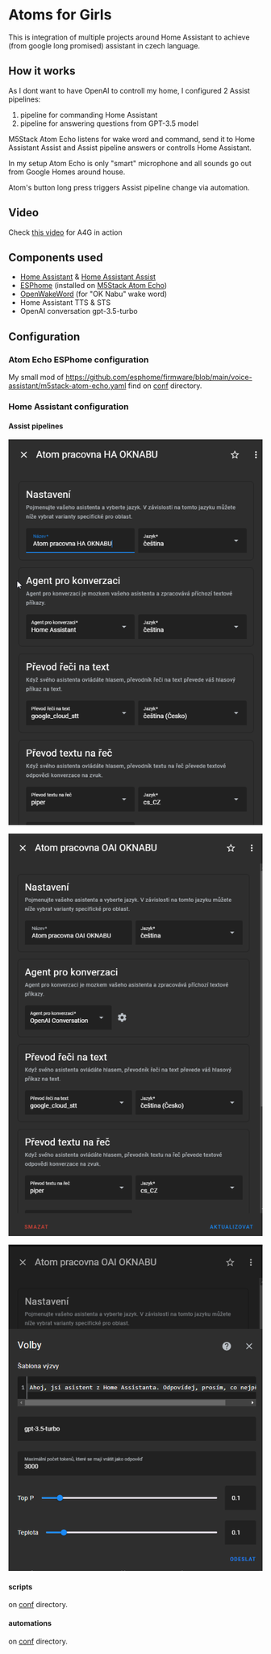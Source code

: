 # Atoms for Girls

This is integration of multiple projects around Home Assistant to achieve (from google long promised) assistant in czech language.


## How it works
As I dont want to have OpenAI to controll my home, I configured 2 Assist pipelines:
1. pipeline for commanding Home Assistant
2. pipeline for answering questions from GPT-3.5 model

M5Stack Atom Echo listens for wake word and command, send it to Home Assistant Assist and Assist pipeline answers or controlls Home Assistant.

In my setup Atom Echo is only "smart" microphone and all sounds go out from Google Homes around house.

Atom's button long press triggers Assist pipeline change via automation.


## Video
Check [this video](https://youtu.be/tYFCeJbJb4A) for A4G in action

## Components used

- [Home Assistant](https://www.home-assistant.io/) & [Home Assistant Assist](https://www.home-assistant.io/voice_control/)
- [ESPhome](https://esphome.io/) (installed on [M5Stack Atom Echo](https://rpishop.cz/bloky/4379-m5stack-atom-echo-vyvojova-sada-pro-chytry-reproduktor.html))
- [OpenWakeWord](https://github.com/dscripka/openWakeWord) (for "OK Nabu" wake word)
- Home Assistant TTS & STS
- OpenAI conversation gpt-3.5-turbo

## Configuration

### Atom Echo ESPhome configuration
My small mod of https://github.com/esphome/firmware/blob/main/voice-assistant/m5stack-atom-echo.yaml find on [conf](conf) directory.

### Home Assistant configuration

#### Assist pipelines

![Home Assistant pipeline](conf/ha.png)

![OpenAI Assistant pipeline](conf/oai.png)

![OpenAI model config](conf/oai_set.png)

#### scripts

on [conf](conf/scripts.yaml) directory.

#### automations

on [conf](conf/automations.yaml) directory.
